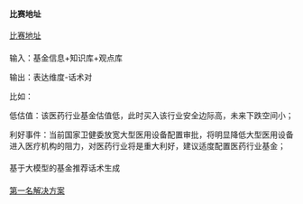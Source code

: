 #### 比赛地址

[比赛地址](https://tianchi.aliyun.com/competition/entrance/532091/introduction?spm=a2c22.28258124.0.0.1fca4b68QEf9rt)

#### 

输入：基金信息+知识库+观点库

输出：表达维度-话术对

比如：

低估值：该医药行业基金估值低，此时买入该行业安全边际高，未来下跌空间小；

利好事件：当前国家卫健委放宽大型医用设备配置审批，将明显降低大型医用设备进入医疗机构的阻力，对医药行业将是重大利好，建议适度配置医药行业基金；

####

基于大模型的基金推荐话术生成

####

[第一名解决方案](https://mp.weixin.qq.com/s/l3prOyWzClSdtUTYuqe23g)
